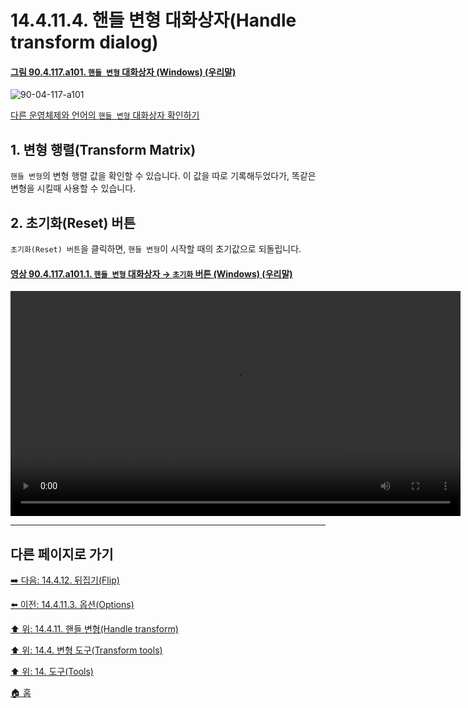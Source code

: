 # 14.4.11.4. 핸들 변형 대화상자(Handle transform dialog)

<a id="90-04-117-a101"></a>

#### [그림 90.4.117.a101. `핸들 변형` 대화상자 (Windows) (우리말)](./90-04-117-handle_transform.md#90-04-117-a101)
![90-04-117-a101](https://github.com/wonder13662/gimp/assets/15767104/4d3b1b3a-082f-4ff4-8b80-5b3127f1d54e)

[다른 운영체제와 언어의 `핸들 변형` 대화상자 확인하기](./90-04-117-handle_transform.md#90-04-117-a102)

<a id="14-04-11-04-s1"></a>

## 1. 변형 행렬(Transform Matrix)
`핸들 변형`의 변형 행렬 값을 확인할 수 있습니다. 이 값을 따로 기록해두었다가, 똑같은 변형을 시킬때 사용할 수 있습니다.

<a id="14-04-11-04-s2"></a>

## 2. 초기화(Reset) 버튼
`초기화(Reset) 버튼`을 클릭하면, `핸들 변형`이 시작할 때의 초기값으로 되돌립니다.

<a id="90-04-117-a101-01"></a>

#### [영상 90.4.117.a101.1. `핸들 변형` 대화상자 → `초기화` 버튼 (Windows) (우리말)](./90-04-117-handle_transform.md#90-04-117-a101-01)
<video controls="controls" width="720" src="https://github.com/wonder13662/gimp/assets/15767104/7a931f66-c5cd-4e3e-990f-accb0c709cbf"></video>

***

## 다른 페이지로 가기

[➡️ 다음: 14.4.12. 뒤집기(Flip)](./14-04-12-flip.md)

[⬅️ 이전: 14.4.11.3. 옵션(Options)](./14-04-11-03-options.md)

[⬆️ 위: 14.4.11. 핸들 변형(Handle transform)](./14-04-11-00-handle-transform.md)

[⬆️ 위: 14.4. 변형 도구(Transform tools)](./14-04-00-transform-tools.md)

[⬆️ 위: 14. 도구(Tools)](./14-00-tools.md)

[🏠 홈](./00-home.md)